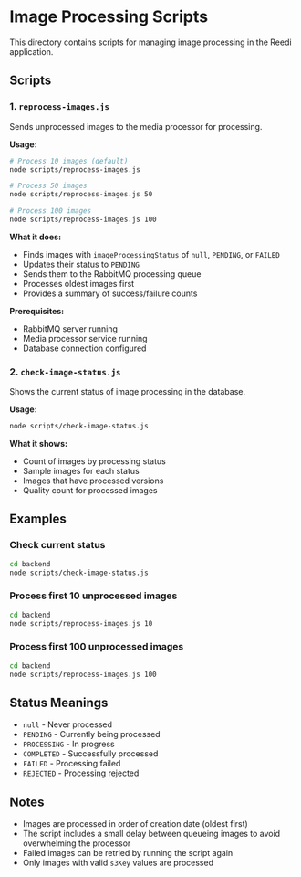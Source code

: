 # Image Processing Scripts

This directory contains scripts for managing image processing in the Reedi application.

## Scripts

### 1. `reprocess-images.js`

Sends unprocessed images to the media processor for processing.

**Usage:**
```bash
# Process 10 images (default)
node scripts/reprocess-images.js

# Process 50 images
node scripts/reprocess-images.js 50

# Process 100 images
node scripts/reprocess-images.js 100
```

**What it does:**
- Finds images with `imageProcessingStatus` of `null`, `PENDING`, or `FAILED`
- Updates their status to `PENDING`
- Sends them to the RabbitMQ processing queue
- Processes oldest images first
- Provides a summary of success/failure counts

**Prerequisites:**
- RabbitMQ server running
- Media processor service running
- Database connection configured

### 2. `check-image-status.js`

Shows the current status of image processing in the database.

**Usage:**
```bash
node scripts/check-image-status.js
```

**What it shows:**
- Count of images by processing status
- Sample images for each status
- Images that have processed versions
- Quality count for processed images

## Examples

### Check current status
```bash
cd backend
node scripts/check-image-status.js
```

### Process first 10 unprocessed images
```bash
cd backend
node scripts/reprocess-images.js 10
```

### Process first 100 unprocessed images
```bash
cd backend
node scripts/reprocess-images.js 100
```

## Status Meanings

- `null` - Never processed
- `PENDING` - Currently being processed
- `PROCESSING` - In progress
- `COMPLETED` - Successfully processed
- `FAILED` - Processing failed
- `REJECTED` - Processing rejected

## Notes

- Images are processed in order of creation date (oldest first)
- The script includes a small delay between queueing images to avoid overwhelming the processor
- Failed images can be retried by running the script again
- Only images with valid `s3Key` values are processed 